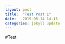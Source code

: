 ```yaml
---
layout: post
title:  "Test Post 1"
date:   2019-05-14 14:13
categories: jekyll update
---
```


#Test
